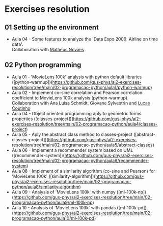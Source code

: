 # Exercises resolution

## 01 Setting up the environment

* Aula 04 - Some features to analyze the 'Data Expo 2009: Airline on time data'.  
Collaboration with [Matheus Novaes](https://github.com/matheuspnovaes/lista-4)


## 02 Python programming

* Aula 01 - 'MovieLens 100k' analysis with python default libraries ([python-warmup])(https://github.com/gus-phys/ai2-exercises-resolution/tree/main/02-programacao-python/aula1/python-warmup)
* Aula 02 - Implement co-sine correlation and Pearson correlation coefficient to MovieLens 100k analysis (python-warmup).  
Collaboration with Ana Luisa Schmidt, Giovane Sylvestrin and [Lucas Coutinho](https://github.com/lucas-coutinho/python-warmup)
* Aula 04 - Object oriented programming aply to geometric forms properties ([classes-project])(https://github.com/gus-phys/ai2-exercises-resolution/tree/main/02-programacao-python/aula4/classes-project)
* Aula 05 - Aply the abstract class method to classes-project ([abstract-classes-project])(https://github.com/gus-phys/ai2-exercises-resolution/tree/main/02-programacao-python/aula5/abstract-classes)
* Aula 06 - Implement a recommender system based on UML ([recommender-system])(https://github.com/gus-phys/ai2-exercises-resolution/tree/main/02-programacao-python/aula6/recommender-system)
* Aula 08 - Implement of a similarity algorithm (co-sine and Pearson) for 'MovieLens 100k' ([similarity-algorithm])(https://github.com/gus-phys/ai2-exercises-resolution/tree/main/02-programacao-python/aula8/similarity-algorithm)
* Aula 09 - Analysis of 'MovieLens 100k' with numpy ([ml-100k-np])(https://github.com/gus-phys/ai2-exercises-resolution/tree/main/02-programacao-python/aula9/ml-100k-np)
* Aula 10 - Analysis of 'MovieLens 100k' with pandas ([ml-100k-pd])(https://github.com/gus-phys/ai2-exercises-resolution/tree/main/02-programacao-python/aula10/ml-100k-pd)
